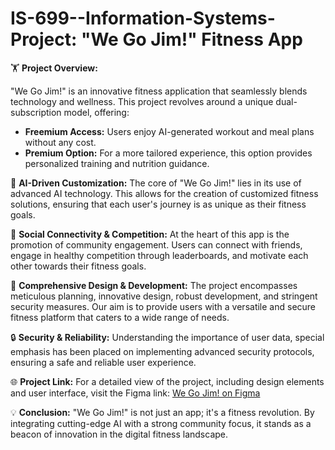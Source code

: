 # IS-699--Information-Systems-Project: "We Go Jim!" Fitness App

🏋️ **Project Overview:**

"We Go Jim!" is an innovative fitness application that seamlessly blends technology and wellness. This project revolves around a unique dual-subscription model, offering:

- **Freemium Access:** Users enjoy AI-generated workout and meal plans without any cost. 
- **Premium Option:** For a more tailored experience, this option provides personalized training and nutrition guidance.

🤖 **AI-Driven Customization:**
The core of "We Go Jim!" lies in its use of advanced AI technology. This allows for the creation of customized fitness solutions, ensuring that each user's journey is as unique as their fitness goals.

👥 **Social Connectivity & Competition:**
At the heart of this app is the promotion of community engagement. Users can connect with friends, engage in healthy competition through leaderboards, and motivate each other towards their fitness goals.

📱 **Comprehensive Design & Development:**
The project encompasses meticulous planning, innovative design, robust development, and stringent security measures. Our aim is to provide users with a versatile and secure fitness platform that caters to a wide range of needs.

🔒 **Security & Reliability:**
Understanding the importance of user data, special emphasis has been placed on implementing advanced security protocols, ensuring a safe and reliable user experience.

🌐 **Project Link:**
For a detailed view of the project, including design elements and user interface, visit the Figma link: [We Go Jim! on Figma](https://www.figma.com/file/CX8R7eNQr7uQCbixoP5zXn/We-Go-Jim-!?type=design&node-id=1-439&mode=design&t=PoeFI6aV6s19u4FE-0)

💡 **Conclusion:**
"We Go Jim!" is not just an app; it's a fitness revolution. By integrating cutting-edge AI with a strong community focus, it stands as a beacon of innovation in the digital fitness landscape.
